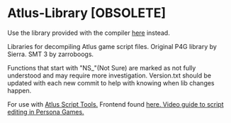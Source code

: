 # Atlus-Library [OBSOLETE]
Use the library provided with the compiler [here](https://github.com/TGEnigma/Atlus-Script-Tools) instead.

Libraries for decompiling Atlus game script files. Original P4G library by Sierra. SMT 3 by zarroboogs.

Functions that start with "NS_"(Not Sure) are marked as not fully understood and may require more investigation.
 Version.txt should be updated with each new commit to help with knowing when lib changes happen.

For use with [Atlus Script Tools.](https://github.com/TGEnigma/Atlus-Script-Tools) Frontend found [here. ](https://github.com/ShrineFox/AtlusScriptCompiler-GUI-Frontend) [Video guide to script editing in Persona Games.](https://www.youtube.com/watch?v=HonHDoSJNDY)
